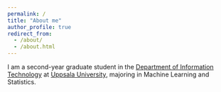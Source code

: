 ```yaml
---
permalink: /
title: "About me"
author_profile: true
redirect_from: 
  - /about/
  - /about.html
---
```

I am a second-year graduate student in the [Department of Information Technology](https://www2.it.uu.se/itwiki.php?page=first&action=browse&lang=en) at [Uppsala University](https://www.uu.se/), majoring in Machine Learning and Statistics.
